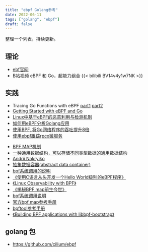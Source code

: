 ```yaml
---
title: "ebpf Golang参考"
date: 2022-06-11
tags: ["golang", "ebpf"]
draft: false
---
```


整理一个列表，持续更新。

## 理论

+ [ebf官网](https://ebpf.io)
+ B站视频   eBPF 和 Go，超能力组合
  {{< bilibili BV14v4y1w7NK >}}  

## 实践

+ Tracing Go Functions with eBPF [part1](https://www.grant.pizza/blog/tracing-go-functions-with-ebpf-part-1/) [part2](https://www.grant.pizza/blog/tracing-go-functions-with-ebpf-part-2/)
+ [Getting Started with eBPF and Go](https://networkop.co.uk/post/2021-03-ebpf-intro/)
+ [Linux中基于eBPF的恶意利用与检测机制](https://www.cnxct.com/evil-use-ebpf-and-how-to-detect-ebpf-rootkit-in-linux/)
+ [如何用eBPF分析Golang应用](https://blog.huoding.com/2021/12/12/970)
+ [使用BPF, 将Go网络程序的吞吐提升8倍](https://colobu.com/2022/06/05/use-bpf-to-make-the-go-network-program-8x-faster/)
+ [使用ebpf跟踪rpcx微服务](https://colobu.com/2022/05/22/use-ebpf-to-trace-rpcx-microservices/)
- [BPF MAP机制](https://www.kernel.org/doc/html/latest/bpf/maps.html)
- [一种通用数据结构，可以存储不同类型数据的通用数据结构](https://man7.org/linux/man-pages/man2/bpf.2.html)
- [Andrii Nakryiko](https://nakryiko.com/posts/libbpf-bootstrap/#bpf-maps)
- [抽象数据容器(abstract data container)](https://nakryiko.com/posts/libbpf-bootstrap/#bpf-maps)
- [bpf系统调用的说明](https://man7.org/linux/man-pages/man2/bpf.2.html)
- [《使用C语言从头开发一个Hello World级别的eBPF程序》](https://tonybai.com/2022/07/05/develop-hello-world-ebpf-program-in-c-from-scratch)
- [《Linux Observability with BPF》](https://book.douban.com/subject/33398015/)
- [《揭秘BPF map前生今世》](https://www.ebpf.top/post/map_internal/)
- [bpf系统调用说明](https://man7.org/linux/man-pages/man2/bpf.2.html)
- [官方bpf map参考手册](https://www.kernel.org/doc/html/latest/bpf/maps.html)
- [bpftool参考手册](https://www.mankier.com/8/bpftool)
- [《Building BPF applications with libbpf-bootstrap》](https://nakryiko.com/posts/libbpf-bootstrap/#bpf-maps)

## golang 包
+ https://github.com/cilium/ebpf